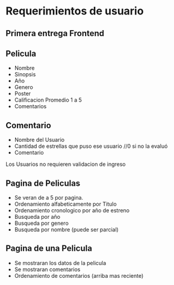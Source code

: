 # Requerimientos de usuario

## Primera entrega Frontend

## Pelicula

* Nombre
* Sinopsis
* Año
* Genero
* Poster
* Calificacion Promedio 1 a 5
* Comentarios

## Comentario

* Nombre del Usuario
* Cantidad de estrellas que puso ese usuario //0 si no la evaluó
* Comentario

Los Usuarios no requieren validacion de ingreso

## Pagina de Peliculas

* Se veran de a 5 por pagina.
* Ordenamiento alfabeticamente por Titulo
* Ordenamiento cronologico por año de estreno
* Busqueda por año
* Busqueda por genero
* Busqueda por nombre (puede ser parcial)

## Pagina de una Pelicula

* Se mostraran los datos de la pelicula
* Se mostraran comentarios
* Ordenamiento de comentarios (arriba mas reciente)
